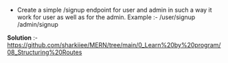 - Create a simple /signup endpoint for user and admin in such a way it work for user as well as for the admin. 
Example :- /user/signup 
		/admin/signup

**Solution** :- https://github.com/sharkiiee/MERN/tree/main/0_Learn%20by%20program/08_Structuring%20Routes